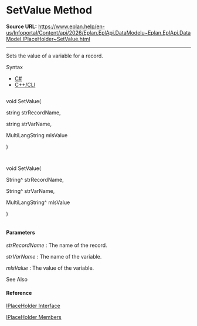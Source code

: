 # SetValue Method

**Source URL:** https://www.eplan.help/en-us/Infoportal/Content/api/2026/Eplan.EplApi.DataModelu~Eplan.EplApi.DataModel.IPlaceHolder~SetValue.html

---

Sets the value of a variable for a record.

Syntax

- [C#](#i-syntax-CS)
- [C++/CLI](#i-syntax-CPP2005)

```
```
void SetValue( 
   string strRecordName,
   string strVarName,
   MultiLangString mlsValue
)
```
```

```
```
void SetValue( 
   String^ strRecordName,
   String^ strVarName,
   MultiLangString^ mlsValue
)
```
```

#### Parameters

*strRecordName*
:   The name of the record.

*strVarName*
:   The name of the variable.

*mlsValue*
:   The value of the variable.



See Also

#### Reference

[IPlaceHolder Interface](Eplan.EplApi.DataModelu~Eplan.EplApi.DataModel.IPlaceHolder.html)
  
[IPlaceHolder Members](Eplan.EplApi.DataModelu~Eplan.EplApi.DataModel.IPlaceHolder_members.html)